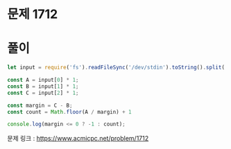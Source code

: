 # 문제 1712

# 풀이

```javascript
let input = require('fs').readFileSync('/dev/stdin').toString().split(' ');

const A = input[0] * 1;
const B = input[1] * 1;
const C = input[2] * 1;

const margin = C - B;
const count = Math.floor(A / margin) + 1

console.log(margin <= 0 ? -1 : count);
```

문제 링크 : https://www.acmicpc.net/problem/1712